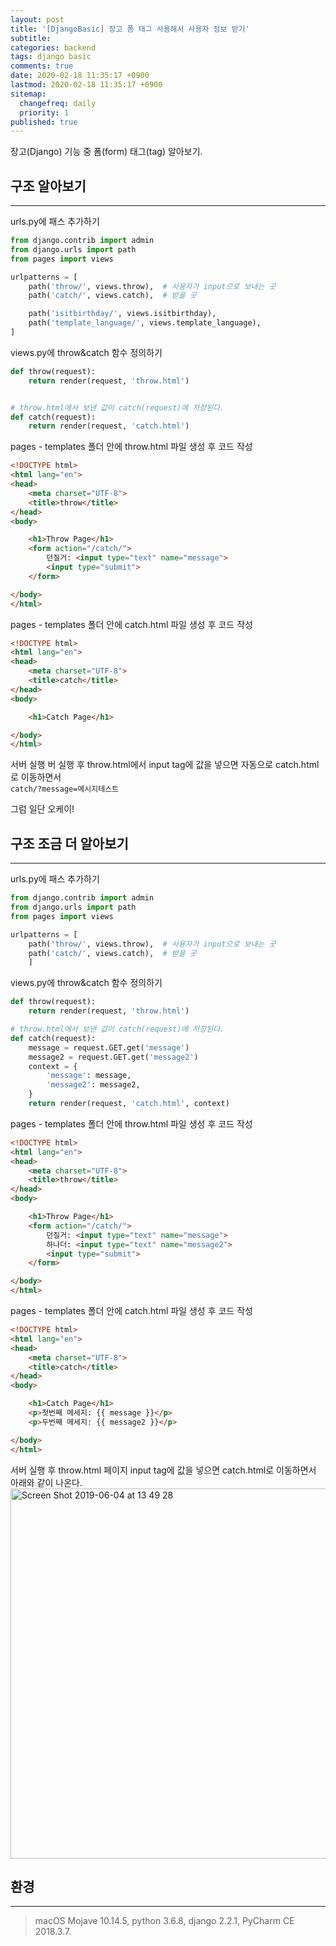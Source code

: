 ```yaml
---
layout: post
title: '[DjangoBasic] 장고 폼 태그 사용해서 사용자 정보 받기'
subtitle: 
categories: backend
tags: django basic
comments: true
date: 2020-02-18 11:35:17 +0900
lastmod: 2020-02-18 11:35:17 +0900
sitemap:
  changefreq: daily
  priority: 1
published: true
---
```




장고(Django) 기능 중 폼(form) 태그(tag) 알아보기.

## 구조 알아보기
---
urls.py에 패스 추가하기<br/>
```python
from django.contrib import admin
from django.urls import path
from pages import views

urlpatterns = [
    path('throw/', views.throw),  # 사용자가 input으로 보내는 곳
    path('catch/', views.catch),  # 받을 곳

    path('isitbirthday/', views.isitbirthday),
    path('template_language/', views.template_language),
]
```

views.py에 throw&catch 함수 정의하기<br/>
```python
def throw(request):
    return render(request, 'throw.html')


# throw.html에서 보낸 값이 catch(request)에 저장된다.
def catch(request):
    return render(request, 'catch.html')
```

pages - templates 폴더 안에 throw.html 파일 생성 후 코드 작성<br/>
```html
<!DOCTYPE html>
<html lang="en">
<head>
    <meta charset="UTF-8">
    <title>throw</title>
</head>
<body>

    <h1>Throw Page</h1>
    <form action="/catch/">
        던질거: <input type="text" name="message">
        <input type="submit">
    </form>

</body>
</html>
```

pages - templates 폴더 안에 catch.html 파일 생성 후 코드 작성<br/>
```html
<!DOCTYPE html>
<html lang="en">
<head>
    <meta charset="UTF-8">
    <title>catch</title>
</head>
<body>

    <h1>Catch Page</h1>

</body>
</html>
```

서버 실행 버 실행 후 throw.html에서 input tag에 값을 넣으면 자동으로 catch.html로 이동하면서<br/>
`catch/?message=메시지테스트`<br/>

그럼 일단 오케이!<br/>

## 구조 조금 더 알아보기
---
urls.py에 패스 추가하기<br/>
```python
from django.contrib import admin
from django.urls import path
from pages import views

urlpatterns = [
    path('throw/', views.throw),  # 사용자가 input으로 보내는 곳
    path('catch/', views.catch),  # 받을 곳
    ]
```

views.py에 throw&catch 함수 정의하기<br/>
```python
def throw(request):
    return render(request, 'throw.html')

# throw.html에서 보낸 값이 catch(request)에 저장된다.
def catch(request):
    message = request.GET.get('message')
    message2 = request.GET.get('message2')
    context = {
        'message': message,
        'message2': message2,
    }
    return render(request, 'catch.html', context)
```

pages - templates 폴더 안에 throw.html 파일 생성 후 코드 작성<br/>
```html
<!DOCTYPE html>
<html lang="en">
<head>
    <meta charset="UTF-8">
    <title>throw</title>
</head>
<body>

    <h1>Throw Page</h1>
    <form action="/catch/">
        던질거: <input type="text" name="message">
        하나더: <input type="text" name="message2">
        <input type="submit">
    </form>

</body>
</html>
```

pages - templates 폴더 안에 catch.html 파일 생성 후 코드 작성<br/>
```html
<!DOCTYPE html>
<html lang="en">
<head>
    <meta charset="UTF-8">
    <title>catch</title>
</head>
<body>

    <h1>Catch Page</h1>
    <p>첫번째 메세지: {{ message }}</p>
    <p>두번째 메세지: {{ message2 }}</p>

</body>
</html>
```

서버 실행 후 throw.html 페이지 input tag에 값을 넣으면 catch.html로 이동하면서 아래와 같이 나온다.<br/>
<img width="592" alt="Screen Shot 2019-06-04 at 13 49 28" src="https://user-images.githubusercontent.com/46523571/58851981-a66ca100-86cf-11e9-9b01-b7e01eaf6d53.png"><br/>





## 환경
---
> macOS Mojave 10.14.5, 
> python 3.6.8, 
> django 2.2.1, 
> PyCharm CE 2018.3.7.